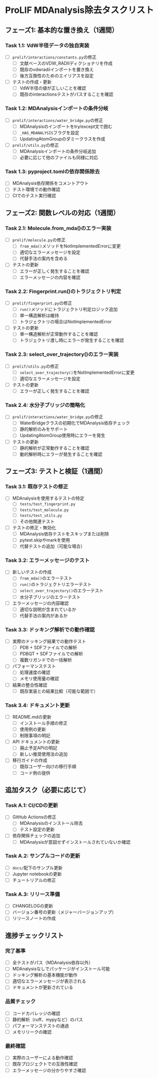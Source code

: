 # ProLIF MDAnalysis除去タスクリスト

## フェーズ1: 基本的な置き換え（1週間）

### Task 1.1: VdW半径データの独自実装
- [ ] `prolif/interactions/constants.py`の修正
  - [ ] 文献ベースのVDW_RADIIディクショナリを作成
  - [ ] 既存のvdwradiiインポートを置き換え
  - [ ] 後方互換性のためのエイリアスを設定
- [ ] テストの作成・更新
  - [ ] VdW半径の値が正しいことを確認
  - [ ] 既存のinteractionsテストがパスすることを確認

### Task 1.2: MDAnalysisインポートの条件分岐
- [ ] `prolif/interactions/water_bridge.py`の修正
  - [ ] MDAnalysisのインポートをtry/except文で囲む
  - [ ] `_HAS_MDANALYSIS`フラグを設定
  - [ ] UpdatingAtomGroupのダミークラスを作成
- [ ] `prolif/utils.py`の修正
  - [ ] MDAnalysisインポートの条件分岐追加
  - [ ] 必要に応じて他のファイルも同様に対応

### Task 1.3: pyproject.tomlの依存関係除去
- [ ] MDAnalysis依存関係をコメントアウト
- [ ] テスト環境での動作確認
- [ ] CIでのテスト実行確認

## フェーズ2: 関数レベルの対応（1週間）

### Task 2.1: Molecule.from_mda()のエラー実装
- [ ] `prolif/molecule.py`の修正
  - [ ] `from_mda()`メソッドをNotImplementedErrorに変更
  - [ ] 適切なエラーメッセージを設定
  - [ ] 代替手法の案内を含める
- [ ] テストの更新
  - [ ] エラーが正しく発生することを確認
  - [ ] エラーメッセージの内容を確認

### Task 2.2: Fingerprint.run()のトラジェクトリ判定
- [ ] `prolif/fingerprint.py`の修正
  - [ ] `run()`メソッドにトラジェクトリ判定ロジック追加
  - [ ] 単一構造解析は維持
  - [ ] トラジェクトリの場合はNotImplementedError
- [ ] テストの更新
  - [ ] 単一構造解析が正常動作することを確認
  - [ ] トラジェクトリ渡し時にエラーが発生することを確認

### Task 2.3: select_over_trajectory()のエラー実装
- [ ] `prolif/utils.py`の修正
  - [ ] `select_over_trajectory()`をNotImplementedErrorに変更
  - [ ] 適切なエラーメッセージを設定
- [ ] テストの更新
  - [ ] エラーが正しく発生することを確認

### Task 2.4: 水分子ブリッジの簡略化
- [ ] `prolif/interactions/water_bridge.py`の修正
  - [ ] WaterBridgeクラスの初期化でMDAnalysis依存チェック
  - [ ] 静的解析のみをサポート
  - [ ] UpdatingAtomGroup使用時にエラーを発生
- [ ] テストの更新
  - [ ] 静的解析が正常動作することを確認
  - [ ] 動的解析時にエラーが発生することを確認

## フェーズ3: テストと検証（1週間）

### Task 3.1: 既存テストの修正
- [ ] MDAnalysisを使用するテストの特定
  - [ ] `tests/test_fingerprint.py`
  - [ ] `tests/test_molecule.py`
  - [ ] `tests/test_utils.py`
  - [ ] その他関連テスト
- [ ] テストの修正・無効化
  - [ ] MDAnalysis依存テストをスキップまたは削除
  - [ ] pytest.skipやmarkを使用
  - [ ] 代替テストの追加（可能な場合）

### Task 3.2: エラーメッセージのテスト
- [ ] 新しいテストの作成
  - [ ] `from_mda()`のエラーテスト
  - [ ] `run()`のトラジェクトリエラーテスト
  - [ ] `select_over_trajectory()`のエラーテスト
  - [ ] 水分子ブリッジのエラーテスト
- [ ] エラーメッセージの内容確認
  - [ ] 適切な説明が含まれているか
  - [ ] 代替手法の案内があるか

### Task 3.3: ドッキング解析での動作確認
- [ ] 実際のドッキング結果での動作テスト
  - [ ] PDB + SDFファイルでの解析
  - [ ] PDBQT + SDFファイルでの解析
  - [ ] 複数リガンドでの一括解析
- [ ] パフォーマンステスト
  - [ ] 処理速度の確認
  - [ ] メモリ使用量の確認
- [ ] 結果の整合性確認
  - [ ] 既存実装との結果比較（可能な範囲で）

### Task 3.4: ドキュメント更新
- [ ] README.mdの更新
  - [ ] インストール手順の修正
  - [ ] 使用例の更新
  - [ ] 制限事項の明記
- [ ] API ドキュメントの更新
  - [ ] 廃止予定APIの明記
  - [ ] 新しい推奨使用法の追加
- [ ] 移行ガイドの作成
  - [ ] 既存ユーザー向けの移行手順
  - [ ] コード例の提供

## 追加タスク（必要に応じて）

### Task A.1: CI/CDの更新
- [ ] GitHub Actionsの修正
  - [ ] MDAnalysisのインストール除去
  - [ ] テスト設定の更新
- [ ] 依存関係チェックの追加
  - [ ] MDAnalysisが意図せずインストールされていないか確認

### Task A.2: サンプルコードの更新
- [ ] `docs/`配下のサンプル更新
- [ ] Jupyter notebookの更新
- [ ] チュートリアルの修正

### Task A.3: リリース準備
- [ ] CHANGELOGの更新
- [ ] バージョン番号の更新（メジャーバージョンアップ）
- [ ] リリースノートの作成

## 進捗チェックリスト

### 完了基準
- [ ] 全テストがパス（MDAnalysis依存以外）
- [ ] MDAnalysisなしでパッケージがインストール可能
- [ ] ドッキング解析の基本機能が動作
- [ ] 適切なエラーメッセージが表示される
- [ ] ドキュメントが更新されている

### 品質チェック
- [ ] コードカバレッジの確認
- [ ] 静的解析（ruff、mypyなど）のパス
- [ ] パフォーマンステストの通過
- [ ] メモリリークの確認

### 最終確認
- [ ] 実際のユーザーによる動作確認
- [ ] 既存プロジェクトでの互換性確認
- [ ] エラーメッセージの分かりやすさ確認